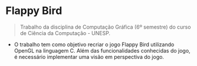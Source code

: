 # Flappy Bird 
> Trabalho da disciplina de Computação Gráfica (6º semestre) do curso de Ciência da Computação - UNESP.

- O trabalho tem como objetivo recriar o jogo Flappy Bird utilizando OpenGL na linguagem C. Além das funcionalidades conhecidas do jogo, é necessário implementar uma visão em perspectiva do jogo. 
